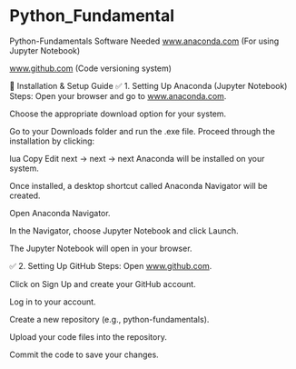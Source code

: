 # Python_Fundamental
Python-Fundamentals
Software Needed www.anaconda.com (For using Jupyter Notebook)

www.github.com (Code versioning system)

🔧 Installation & Setup Guide ✅ 1. Setting Up Anaconda (Jupyter Notebook) Steps: Open your browser and go to www.anaconda.com.

Choose the appropriate download option for your system.

Go to your Downloads folder and run the .exe file. Proceed through the installation by clicking:

lua Copy Edit next → next → next Anaconda will be installed on your system.

Once installed, a desktop shortcut called Anaconda Navigator will be created.

Open Anaconda Navigator.

In the Navigator, choose Jupyter Notebook and click Launch.

The Jupyter Notebook will open in your browser.

✅ 2. Setting Up GitHub Steps: Open www.github.com.

Click on Sign Up and create your GitHub account.

Log in to your account.

Create a new repository (e.g., python-fundamentals).

Upload your code files into the repository.

Commit the code to save your changes.
